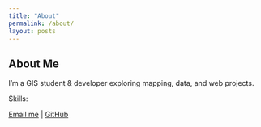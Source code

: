 ```yaml
---
title: "About"
permalink: /about/
layout: posts
---
```


## About Me

I’m a GIS student & developer exploring mapping, data, and web projects.

Skills: 

[Email me](mailto:willrkwan@gmail.com) | [GitHub](https://github.com/willrkwan)
